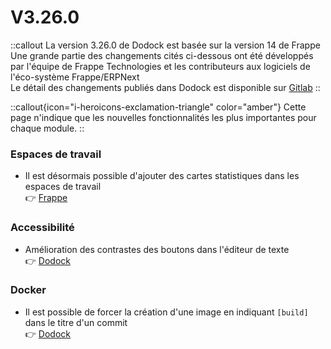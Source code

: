 # V3.26.0

::callout
La version 3.26.0 de Dodock est basée sur la version 14 de Frappe  
Une grande partie des changements cités ci-dessous ont été développés par l'équipe de Frappe Technologies et les contributeurs aux logiciels de l'éco-système Frappe/ERPNext  
Le détail des changements publiés dans Dodock est disponible sur [Gitlab](https://gitlab.com/dokos/dodock/-/releases/v3.26.0)
::

::callout{icon="i-heroicons-exclamation-triangle" color="amber"}
Cette page n'indique que les nouvelles fonctionnalités les plus importantes pour chaque module.
::


### Espaces de travail

- Il est désormais possible d'ajouter des cartes statistiques dans les espaces de travail  
:point_right: [Frappe](https://github.com/frappe/frappe/pull/20065)


### Accessibilité

- Amélioration des contrastes des boutons dans l'éditeur de texte  
:point_right: [Dodock](https://gitlab.com/dokos/dodock/-/merge_requests/79)


### Docker

- Il est possible de forcer la création d'une image en indiquant `[build]` dans le titre d'un commit  
:point_right: [Dodock](https://gitlab.com/dokos/dodock/-/merge_requests/76)